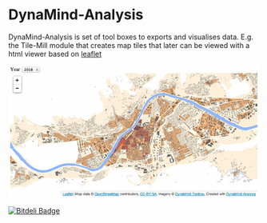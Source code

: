 DynaMind-Analysis
=================

DynaMind-Analysis is set of tool boxes to exports and visualises data. E.g. the Tile-Mill module that creates map tiles that later can be viewed with a html viewer based on [leaflet](http://leafletjs.com/)


<a href="http://htmlpreview.github.io/?https://github.com/christianurich/DynaMind-Analysis/blob/master/viewer/viewer.html"><img src="viewer.png" border="0"></a> 


[![Bitdeli Badge](https://d2weczhvl823v0.cloudfront.net/christianurich/dynamind-analysis/trend.png)](https://bitdeli.com/free "Bitdeli Badge")

